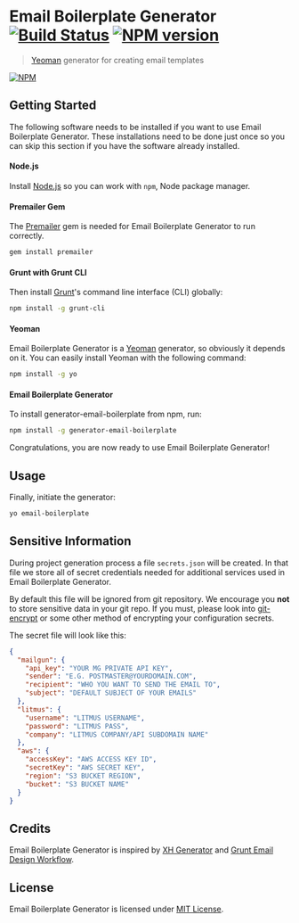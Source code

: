 Email Boilerplate Generator [![Build Status](https://travis-ci.org/piotrkulpinski/generator-email-boilerplate.svg?branch=master)](https://travis-ci.org/piotrkulpinski/generator-email-boilerplate) [![NPM version](https://badge.fury.io/js/generator-email-boilerplate.svg)](http://badge.fury.io/js/generator-email-boilerplate)
============

> [Yeoman](http://yeoman.io) generator for creating email templates

[![NPM](https://nodei.co/npm/generator-email-boilerplate.png?downloads=true)](https://nodei.co/npm/generator-email-boilerplate/)

## Getting Started

The following software needs to be installed if you want to use Email Boilerplate Generator. These installations need to be done just once so you can skip this section if you have the software already installed.

#### Node.js
Install [Node.js](http://nodejs.org/) so you can work with `npm`, Node package manager.

#### Premailer Gem
The [Premailer](https://github.com/premailer/premailer) gem is needed for Email Boilerplate Generator to run correctly.

```bash
gem install premailer
```

#### Grunt with Grunt CLI
Then install [Grunt](http://gruntjs.com/)'s command line interface (CLI) globally:

```bash
npm install -g grunt-cli
```

#### Yeoman
Email Boilerplate Generator is a [Yeoman](http://yeoman.io/) generator, so obviously it depends on it. You can easily install Yeoman with the following command:

```bash
npm install -g yo
```

#### Email Boilerplate Generator
To install generator-email-boilerplate from npm, run:

```bash
npm install -g generator-email-boilerplate
```

Congratulations, you are now ready to use Email Boilerplate Generator!

## Usage

Finally, initiate the generator:

```bash
yo email-boilerplate
```

## Sensitive Information
During project generation process a file `secrets.json` will be created. In that file we store all of secret credentials needed for additional services used in Email Boilerplate Generator.

By default this file will be ignored from git repository. We encourage you __not__ to store sensitive data in your git repo. If you must, please look into [git-encrypt](https://github.com/shadowhand/git-encrypt) or some other method of encrypting your configuration secrets.

The secret file will look like this:

```json
{
  "mailgun": {
    "api_key": "YOUR MG PRIVATE API KEY",
    "sender": "E.G. POSTMASTER@YOURDOMAIN.COM",
    "recipient": "WHO YOU WANT TO SEND THE EMAIL TO",
    "subject": "DEFAULT SUBJECT OF YOUR EMAILS"
  },
  "litmus": {
    "username": "LITMUS USERNAME",
    "password": "LITMUS PASS",
    "company": "LITMUS COMPANY/API SUBDOMAIN NAME"
  },
  "aws": {
    "accessKey": "AWS ACCESS KEY ID",
    "secretKey": "AWS SECRET KEY",
    "region": "S3 BUCKET REGION",
    "bucket": "S3 BUCKET NAME"
  }
}
```

## Credits

Email Boilerplate Generator is inspired by [XH Generator](https://github.com/xhtmlized/generator-xh) and [Grunt Email Design Workflow](https://github.com/leemunroe/grunt-email-workflow).

## License

Email Boilerplate Generator is licensed under [MIT License](LICENSE).

